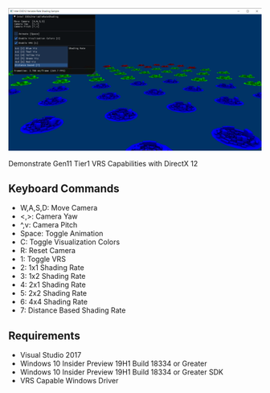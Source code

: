![DynamicIndexing GUI](src/D3D12VariableRateShading.png)

Demonstrate Gen11 Tier1 VRS Capabilities with DirectX 12

## Keyboard Commands
* W,A,S,D: Move Camera
* <,>: Camera Yaw
* ^,v: Camera Pitch
* Space: Toggle Animation
* C: Toggle Visualization Colors
* R: Reset Camera
* 1: Toggle VRS
* 2: 1x1 Shading Rate
* 3: 1x2 Shading Rate
* 4: 2x1 Shading Rate
* 5: 2x2 Shading Rate
* 6: 4x4 Shading Rate
* 7: Distance Based Shading Rate
	
## Requirements
* Visual Studio 2017
* Windows 10 Insider Preview 19H1 Build 18334 or Greater
* Windows 10 Insider Preview 19H1 Build 18334 or Greater SDK 
* VRS Capable Windows Driver
